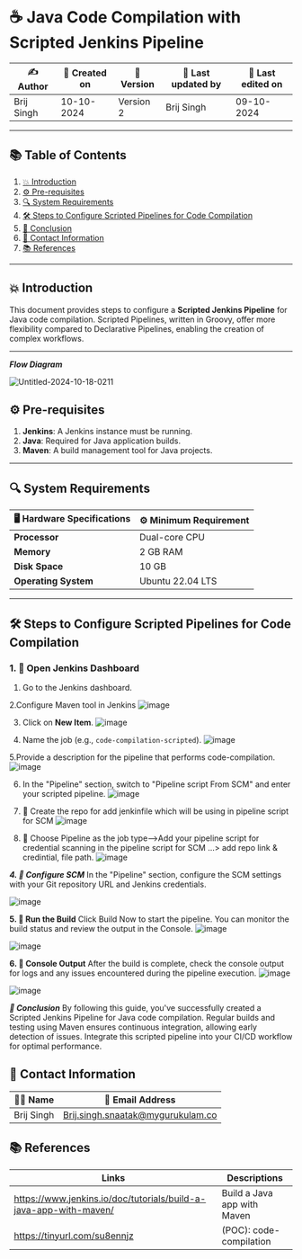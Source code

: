 # ☕ Java Code Compilation with Scripted Jenkins Pipeline

| ✍️ Author      | 📅 Created on  | 📌 Version  | 📝 Last updated by | 📅 Last edited on  |
|----------------|----------------|------------|--------------------|--------------------|
|Brij Singh   | 10-10-2024     | Version 2  | Brij Singh       | 09-10-2024         |

---

## 📚 Table of Contents
1. [💥 Introduction](#-introduction)
2. [⚙ Pre-requisites](#-pre-requisites)
3. [🔍 System Requirements](#-system-requirements)
4. [🛠️ Steps to Configure Scripted Pipelines for Code Compilation](#-steps-to-configure-scripted-pipelines-for-code-compilation)
5. [📛 Conclusion](#-conclusion)
6. [📧 Contact Information](#-contact-information)
7. [📚 References](#-references)

---

## 💥 Introduction
This document provides steps to configure a **Scripted Jenkins Pipeline** for Java code compilation. Scripted Pipelines, written in Groovy, offer more flexibility compared to Declarative Pipelines, enabling the creation of complex workflows.

---
***Flow Diagram***

![Untitled-2024-10-18-0211](https://github.com/user-attachments/assets/913c4ae5-8898-4a40-9f87-0f1b29a82f54)


## ⚙ Pre-requisites
1. **Jenkins**: A Jenkins instance must be running.
2. **Java**: Required for Java application builds.
3. **Maven**: A build management tool for Java projects.

---

## 🔍 System Requirements
| 🖥️ Hardware Specifications | ⚙️ Minimum Requirement |
|----------------------------|------------------------|
| **Processor**               | Dual-core CPU          |
| **Memory**                  | 2 GB RAM               |
| **Disk Space**              | 10 GB                  |
| **Operating System**        | Ubuntu 22.04 LTS       |

---

## 🛠️ Steps to Configure Scripted Pipelines for Code Compilation

### 1. 🚀 **Open Jenkins Dashboard**
1. Go to the Jenkins dashboard.

2.Configure Maven tool in Jenkins
![image](https://github.com/user-attachments/assets/d7acd158-96c9-4057-bc1b-f127126896cf)

3. Click on **New Item**.
![image](https://github.com/user-attachments/assets/942061a3-4727-4f5c-83ce-4155ee08b2cb)


4. Name the job (e.g., `code-compilation-scripted`).
![image](https://github.com/user-attachments/assets/09b4950f-bb5b-47c8-967e-bba9c2c041e3)

5.Provide a description for the pipeline that performs code-compilation.
![image](https://github.com/user-attachments/assets/496bbc72-0fbc-4a28-847f-3d14970c52db)

6. In the "Pipeline" section, switch to "Pipeline script From SCM" and enter your scripted pipeline.
![image](https://github.com/user-attachments/assets/0a4eaff5-fa47-45ef-b137-2765ecc78ee6)

7. 🚀 Create the repo for add jenkinfile which will be using in pipeline script for SCM
![image](https://github.com/user-attachments/assets/1473d05e-c051-4665-840a-223702287f09)

8. 🚀 Choose Pipeline as the job type-->Add your pipeline script for credential scanning in the pipeline script for SCM ...> add repo link & credintial, file path.
![image](https://github.com/user-attachments/assets/7fb98be3-a6d6-4839-9c2c-02132d4d1b72)





***4. 🚀 Configure SCM***
In the "Pipeline" section, configure the SCM settings with your Git repository URL and Jenkins credentials.

![image](https://github.com/user-attachments/assets/f1bf7adf-6e94-4ad5-936b-ab7d1ae4e829)

**5. 🚀 Run the Build**
Click Build Now to start the pipeline. You can monitor the build status and review the output in the Console.
![image](https://github.com/user-attachments/assets/bf14cdfd-8089-47bf-88af-4cb07f1219b1)

![image](https://github.com/user-attachments/assets/01e8a112-281f-49f3-8f37-1f79131ad986)


**6. 🚀 Console Output**
After the build is complete, check the console output for logs and any issues encountered during the pipeline execution.
![image](https://github.com/user-attachments/assets/1fad35a7-a1ba-4515-a111-ce06c68ec9a6)

![image](https://github.com/user-attachments/assets/c154bece-cb2b-4ec9-b782-7151f6bcc926)




***📛 Conclusion***
By following this guide, you've successfully created a Scripted Jenkins Pipeline for Java code compilation. Regular builds and testing using Maven ensures continuous integration, allowing early detection of issues. Integrate this scripted pipeline into your CI/CD workflow for optimal performance.

## 📧 Contact Information

| 👨‍💻 **Name**   | 📧 **Email Address**                                  |
|-----------------|-------------------------------------------------------|
| Brij Singh       | [Brij.singh.snaatak@mygurukulam.co](mailto:brij.singh.snaatak@mygurukulam.co) |


## 📚 References
| Links | Descriptions|
|------|---------------------|
|https://www.jenkins.io/doc/tutorials/build-a-java-app-with-maven/|Build a Java app with Maven |
|https://tinyurl.com/su8ennjz|(POC): code-compilation |
